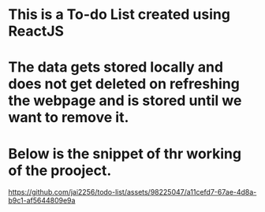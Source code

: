 # This is a To-do List created using ReactJS 

# The data gets stored locally and does not get deleted on refreshing the webpage and is stored until we want to remove it. 

# Below is the snippet of thr working of the prooject.





https://github.com/jai2256/todo-list/assets/98225047/a11cefd7-67ae-4d8a-b9c1-af5644809e9a

